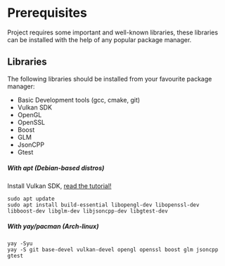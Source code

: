 # Prerequisites
Project requires some important and well-known libraries, these libraries can be installed with the help of any popular package manager.

## Libraries
The following libraries should be installed from your favourite package manager:
- Basic Development tools (gcc, cmake, git)
- Vulkan SDK
- OpenGL
- OpenSSL
- Boost
- GLM
- JsonCPP
- Gtest
##### With apt (Debian-based distros)
Install Vulkan SDK, [read the tutorial!](https://vulkan.lunarg.com/doc/view/latest/linux/getting_started_ubuntu.html)
```shell
sudo apt update
sudo apt install build-essential libopengl-dev libopenssl-dev libboost-dev libglm-dev libjsoncpp-dev libgtest-dev
```
##### With *yay*/*pacman* (Arch-linux)
```shell
yay -Syu
yay -S git base-devel vulkan-devel opengl openssl boost glm jsoncpp gtest
```
